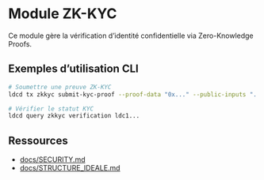 # Module ZK-KYC

Ce module gère la vérification d’identité confidentielle via Zero-Knowledge Proofs.

## Exemples d’utilisation CLI

```sh
# Soumettre une preuve ZK-KYC
ldcd tx zkkyc submit-kyc-proof --proof-data "0x..." --public-inputs "..." --kyc-level 1 --from citizen1

# Vérifier le statut KYC
ldcd query zkkyc verification ldc1...
```

## Ressources
- [docs/SECURITY.md](../../../docs/SECURITY.md)
- [docs/STRUCTURE_IDEALE.md](../../../docs/STRUCTURE_IDEALE.md)
